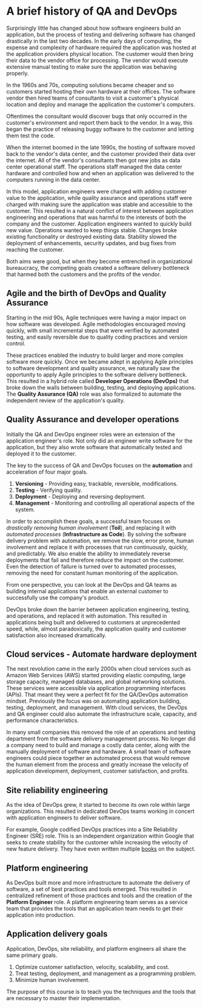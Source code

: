 # A brief history of QA and DevOps

Surprisingly little has changed about how software engineers build an application, but the process of testing and delivering software has changed drastically in the last two decades. In the early days of computing, the expense and complexity of hardware required the application was hosted at the application providers physical location. The customer would then bring their data to the vendor office for processing. The vendor would execute extensive manual testing to make sure the application was behaving properly.

In the 1960s and 70s, computing solutions became cheaper and so customers started hosting their own hardware at their offices. The software vendor then hired teams of consultants to visit a customer's physical location and deploy and manage the application the customer's computers.

Oftentimes the consultant would discover bugs that only occurred in the customer's environment and report them back to the vendor. In a way, this began the practice of releasing buggy software to the customer and letting them test the code.

When the internet boomed in the late 1990s, the hosting of software moved back to the vendor's data center, and the customer provided their data over the internet. All of the vendor's consultants then got new jobs as data center operational staff. The operations staff managed the data center hardware and controlled how and when an application was delivered to the computers running in the data center.

In this model, application engineers were charged with adding customer value to the application, while quality assurance and operations staff were charged with making sure the application was stable and accessible to the customer. This resulted in a natural conflict of interest between application engineering and operations that was harmful to the interests of both the company and the customer. Application engineers wanted to quickly build new value. Operations wanted to keep things stable. Changes broke existing functionality or destroyed existing data. Stability slowed the deployment of enhancements, security updates, and bug fixes from reaching the customer.

Both aims were good, but when they become entrenched in organizational bureaucracy, the competing goals created a software delivery bottleneck that harmed both the customers and the profits of the vendor.

## Agile and the birth of DevOps and Quality Assurance

Starting in the mid 90s, Agile techniques were having a major impact on how software was developed. Agile methodologies encouraged moving quickly, with small incremental steps that were verified by automated testing, and easily reversible due to quality coding practices and version control.

These practices enabled the industry to build larger and more complex software more quickly. Once we became adept in applying Agile principles to software development and quality assurance, we naturally saw the opportunity to apply Agile principles to the software delivery bottleneck. This resulted in a hybrid role called **Developer Operations (DevOps)** that broke down the walls between building, testing, and deploying applications. The **Quality Assurance (QA)** role was also formalized to automate the independent review of the application's quality.

## Quality Assurance and developer operations

Initially the QA and DevOps engineer roles were an extension of the application engineer's role. Not only did an engineer write software for the application, but they also wrote software that automatically tested and deployed it to the customer.

The key to the success of QA and DevOps focuses on the **automation** and acceleration of four major goals.

1. **Versioning** - Providing easy, trackable, reversible, modifications.
1. **Testing** - Verifying quality.
1. **Deployment** - Deploying and reversing deployment.
1. **Management** - Monitoring and controlling all operational aspects of the system.

In order to accomplish these goals, a successful team focuses on _drastically removing human involvement_ (**Toil**), and replacing it with _automated processes_ (**Infrastructure as Code**). By solving the software delivery problem with automation, we remove the slow, error prone, human involvement and replace it with processes that run continuously, quickly, and predictably. We also enable the ability to immediately reverse deployments that fail and therefore reduce the impact on the customer. Even the detection of failure is turned over to automated processes, removing the need for constant human monitoring of the application.

From one perspective, you can look at the DevOps and QA teams as building internal applications that enable an external customer to successfully use the company's product.

DevOps broke down the barrier between application engineering, testing, and operations, and replaced it with automation. This resulted in applications being built and delivered to customers at unprecedented speed, while, almost paradoxically, the application quality and customer satisfaction also increased dramatically.

## Cloud services - Automate hardware deployment

The next revolution came in the early 2000s when cloud services such as Amazon Web Services (AWS) started providing elastic computing, large storage capacity, managed databases, and global networking solutions. These services were accessible via application programming interfaces (APIs). That meant they were a perfect fit for the QA/DevOps automation mindset. Previously the focus was on automating application building, testing, deployment, and management. With cloud services, the DevOps and QA engineer could also automate the infrastructure scale, capacity, and performance characteristics.

In many small companies this removed the role of an operations and testing department from the software delivery management process. No longer did a company need to build and manage a costly data center, along with the manually deployment of software and hardware. A small team of software engineers could piece together an automated process that would remove the human element from the process and greatly increase the velocity of application development, deployment, customer satisfaction, and profits.

## Site reliability engineering

As the idea of DevOps grew, it started to become its own role within large organizations. This resulted in dedicated DevOps teams working in concert with application engineers to deliver software.

For example, Google codified DevOps practices into a Site Reliability Engineer (SRE) role. This is an independent organization within Google that seeks to create stability for the customer while increasing the velocity of new feature delivery. They have even written multiple [books](https://sre.google/books/) on the subject.

## Platform engineering

As DevOps built more and more infrastructure to automate the delivery of software, a set of best practices and tools emerged. This resulted in centralized refinement of those practices and tools and the creation of the **Platform Engineer** role. A platform engineering team serves as a service team that provides the tools that an application team needs to get their application into production.

## Application delivery goals

Application, DevOps, site reliability, and platform engineers all share the same primary goals.

1. Optimize customer satisfaction, velocity, scalability, and cost.
1. Treat testing, deployment, and management as a programming problem.
1. Minimize human involvement.

The purpose of this course is to teach you the techniques and the tools that are necessary to master their implementation.
